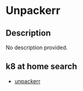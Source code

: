 # Unpackerr

## Description

No description provided.

## k8 at home search

- [unpackerr](https://nanne.dev/k8s-at-home-search/#/unpackerr)
